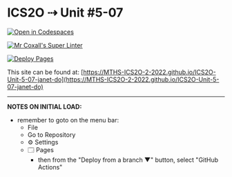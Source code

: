 # ICS2O ⇢ Unit #5-07

[![Open in Codespaces](https://classroom.github.com/assets/launch-codespace-7f7980b617ed060a017424585567c406b6ee15c891e84e1186181d67ecf80aa0.svg)](https://classroom.github.com/open-in-codespaces?assignment_repo_id=11127265)

[![Mr Coxall's Super Linter](https://github.com/MTHS-ICS2O-2-2022/ICS2O-Unit-5-07-janet-do/workflows/Mr%20Coxall's%20Super%20Linter/badge.svg)](https://github.com/MTHS-ICS2O-2-2022/ICS2O-Unit-5-07-janet-do/actions)

[![Deploy Pages](https://github.com/MTHS-ICS2O-2-2022/ICS2O-Unit-5-07-janet-do/workflows/Deploy%20Pages/badge.svg)](https://github.com/MTHS-ICS2O-2-2022/ICS2O-Unit-5-07-janet-do/actions)

This site can be found at: [https://MTHS-ICS2O-2-2022.github.io/ICS2O-Unit-5-07-janet-do](https://MTHS-ICS2O-2-2022.github.io/ICS2O-Unit-5-07-janet-do)

---

**NOTES ON INITIAL LOAD:**
- remember to goto on the menu bar:
  - File
  - Go to Repository
  - ⚙ Settings
  - 🗔 Pages
    - then from the "Deploy from a branch ▼" button, select "GitHub Actions"
